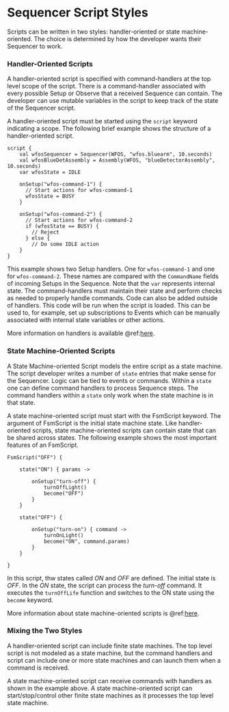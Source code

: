 # Sequencer Script Styles

Scripts can be written in two styles: handler-oriented or state machine-oriented.  The choice is determined by
how the developer wants their Sequencer to work.

### Handler-Oriented Scripts

A handler-oriented script is specified with command-handlers at the top level scope of the script. There is a
command-handler associated with every possible Setup or Observe that a received Sequence can contain. The
developer can use mutable variables in the script to keep track of the state of the Sequencer script.

A handler-oriented script must be started using the `script` keyword indicating a scope. The following brief
example shows the structure of a handler-oriented script.

```
script {
    val wfosSequencer = Sequencer(WFOS, "wfos.bluearm", 10.seconds)
    val wfosBlueDetAssembly = Assembly(WFOS, "blueDetectorAssembly", 10.seconds)
    var wfosState = IDLE

    onSetup("wfos-command-1") {
      // Start actions for wfos-command-1
      wfosState = BUSY 
    }

    onSetup("wfos-command-2") {
      // Start actions for wfos-command-2
      if (wfosState == BUSY) {
        // Reject
      } else {
        // Do some IDLE action
    }
}
``` 

This example shows two Setup handlers. One for `wfos-command-1` and one for `wfos-command-2`. These names are compared with the `CommandName`
fields of incoming Setups in the Sequence. Note that the `var` represents internal state. The command-handlers must maintain
their state and perform checks as needed to properly handle commands.  Code can also be added outside of handlers.  This 
code will be run when the script is loaded.  This can be used to, for example, set up subscriptions to Events which can be
manually associated with internal state variables or other actions.

More information on handlers is available @ref:[here](./dsl/constructs/handlers.md).

### State Machine-Oriented Scripts

A State Machine-oriented Script models the entire script as a state machine. The script developer writes a number 
of `state` entries that make sense for the Sequencer. Logic can be tied to events or commands. Within a `state` 
one can define command handlers to process Sequence steps. The command handlers within a `state` only work when
the state machine is in that state. 

A state machine-oriented script must start with the FsmScript keyword. The argument of FsmScript is the initial
state machine state. Like handler-oriented scripts, state machine-oriented scripts can contain state that can be 
shared across states. The following example shows the most important features of an FsmScript. 

```
FsmScript("OFF") {

    state("ON") { params ->

        onSetup("turn-off") {
            turnOffLight()
            become("OFF") 
        }
    }

    state("OFF") {

        onSetup("turn-on") { command ->
            turnOnLight()
            become("ON", command.params)
        }
    }

}

```
In this script, thw states called *ON* and *OFF* are defined. The initial state is *OFF*. In the *ON* state, the script can
process the *turn-off* command. It executes the `turnOffLife` function and switches to the ON state using the `become` keyword.

More information about state machine-oriented scripts is @ref:[here](./dsl/constructs/fsm.md).  


### Mixing the Two Styles

A handler-oriented script can include finite state machines.  The top level script is not modeled as a state machine, but
the command handlers and script can include one or more state machines and can launch them when a command is received.

A state machine-oriented script can receive commands with handlers as shown in the example above. A state machine-oriented
script can start/stop/control other finite state machines as it processes the top level state machine.

<!-- we should include an example of this.  how are the script and FsmScript tags used? -->
